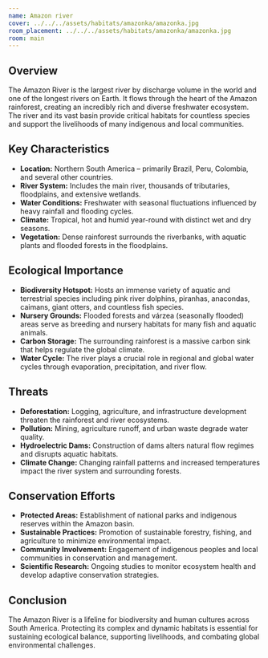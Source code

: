 ```yaml
---
name: Amazon river
cover: ../../../assets/habitats/amazonka/amazonka.jpg
room_placement: ../../../assets/habitats/amazonka/amazonka.jpg
room: main
---
```

## Overview
The Amazon River is the largest river by discharge volume in the world and one of the longest rivers on Earth. It flows through the heart of the Amazon rainforest, creating an incredibly rich and diverse freshwater ecosystem. The river and its vast basin provide critical habitats for countless species and support the livelihoods of many indigenous and local communities.

## Key Characteristics
- **Location:** Northern South America – primarily Brazil, Peru, Colombia, and several other countries.
- **River System:** Includes the main river, thousands of tributaries, floodplains, and extensive wetlands.
- **Water Conditions:** Freshwater with seasonal fluctuations influenced by heavy rainfall and flooding cycles.
- **Climate:** Tropical, hot and humid year-round with distinct wet and dry seasons.
- **Vegetation:** Dense rainforest surrounds the riverbanks, with aquatic plants and flooded forests in the floodplains.

## Ecological Importance
- **Biodiversity Hotspot:** Hosts an immense variety of aquatic and terrestrial species including pink river dolphins, piranhas, anacondas, caimans, giant otters, and countless fish species.
- **Nursery Grounds:** Flooded forests and várzea (seasonally flooded) areas serve as breeding and nursery habitats for many fish and aquatic animals.
- **Carbon Storage:** The surrounding rainforest is a massive carbon sink that helps regulate the global climate.
- **Water Cycle:** The river plays a crucial role in regional and global water cycles through evaporation, precipitation, and river flow.

## Threats
- **Deforestation:** Logging, agriculture, and infrastructure development threaten the rainforest and river ecosystems.
- **Pollution:** Mining, agriculture runoff, and urban waste degrade water quality.
- **Hydroelectric Dams:** Construction of dams alters natural flow regimes and disrupts aquatic habitats.
- **Climate Change:** Changing rainfall patterns and increased temperatures impact the river system and surrounding forests.

## Conservation Efforts
- **Protected Areas:** Establishment of national parks and indigenous reserves within the Amazon basin.
- **Sustainable Practices:** Promotion of sustainable forestry, fishing, and agriculture to minimize environmental impact.
- **Community Involvement:** Engagement of indigenous peoples and local communities in conservation and management.
- **Scientific Research:** Ongoing studies to monitor ecosystem health and develop adaptive conservation strategies.

## Conclusion
The Amazon River is a lifeline for biodiversity and human cultures across South America. Protecting its complex and dynamic habitats is essential for sustaining ecological balance, supporting livelihoods, and combating global environmental challenges.
